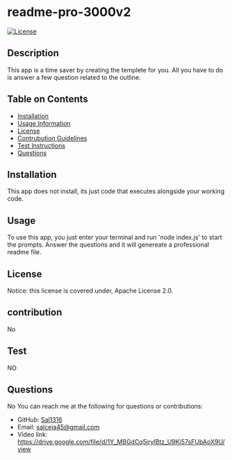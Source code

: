 # readme-pro-3000v2
[![License](https://img.shields.io/badge/License-Apache_2.0-blue.svg)](https://opensource.org/licenses/Apache-2.0)

## Description
This app is a time saver by creating the templete for you. All you have to do is answer a few question related to the outline. 

## Table on Contents
- [Installation](#installation) 
- [Usage Information](#usage)
- [License](#license)
- [Contrubution Guidelines](#contribution)
- [Test Instructions](#test)
- [Questions](#questions) 

## Installation
This app does not install, its just code that executes alongside your working code.

## Usage
To use this app, you just enter your terminal and run 'node index.js' to start the prompts. Answer the questions and it will genereate a professional readme file. 

## License
  Notice: this license is covered under, Apache License 2.0.

## contribution
No

## Test
NO

## Questions
No
You can reach me at the following for questions or contributions: 
- GitHub: [Sal1316](https://github.com/Sal1316)
- Email: salceja45@gmail.com
- Video link: https://drive.google.com/file/d/1Y_MBGdCq5jryIBtz_U9Ki57sFUbAoX9U/view

